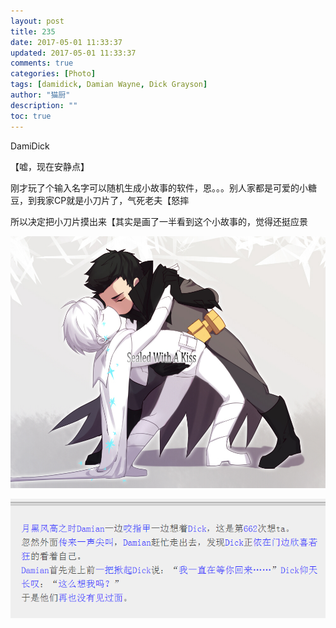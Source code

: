 ```yaml
---
layout: post
title: 235
date: 2017-05-01 11:33:37
updated: 2017-05-01 11:33:37
comments: true
categories: [Photo]
tags: [damidick, Damian Wayne, Dick Grayson]
author: "猫厨"
description: ""
toc: true
---
```


<p>DamiDick</p> 
<p>【嘘，现在安静点】</p> 
<p>刚才玩了个输入名字可以随机生成小故事的软件，恩。。。别人家都是可爱的小糖豆，到我家CP就是小刀片了，气死老夫【怒摔</p> 
<p>所以决定把小刀片摸出来【其实是画了一半看到这个小故事的，觉得还挺应景</p>

![](https://raw.githubusercontent.com/alicewish/meowchain247/master/img_cVZNdzJtQk9JV2VQam1qamtQWnQyaG5qWGJOa3ZrRVIxUFFVL0ExcE9vRFN1bWd1Mzd0WFJBPT0.jpg)

![](https://raw.githubusercontent.com/alicewish/meowchain247/master/img_cVZNdzJtQk9JV2V0akdZUGRsYWpOaXBFeVZQYTNuSUJuYmY4VCtiZmJjR3licmxnTG5kVk5RPT0.png)